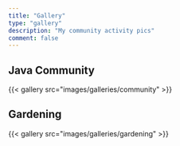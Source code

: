 ```yaml
---
title: "Gallery"
type: "gallery"
description: "My community activity pics"
comment: false
---
```


## Java Community
{{< gallery src="images/galleries/community" >}} 

## Gardening
{{< gallery src="images/galleries/gardening" >}} 